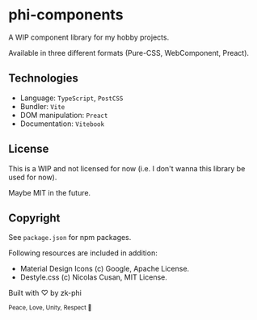 # phi-components

A WIP component library for my hobby projects.

Available in three different formats (Pure-CSS, WebComponent, Preact).

## Technologies

- Language: `TypeScript`, `PostCSS`
- Bundler: `Vite`
- DOM manipulation: `Preact`
- Documentation: `Vitebook`

## License

This is a WIP and not licensed for now (i.e. I don't wanna this library be used for now).

Maybe MIT in the future.

## Copyright

See `package.json` for npm packages.

Following resources are included in addition:

- Material Design Icons (c) Google, Apache License.
- Destyle.css (c) Nicolas Cusan, MIT License.

Built with ♡ by zk-phi

<small>Peace, Love, Unity, Respect 🫶</small>
